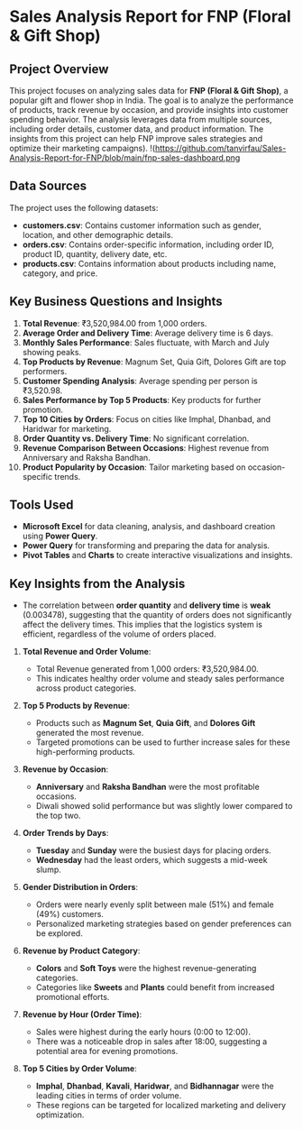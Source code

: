 # Sales Analysis Report for FNP (Floral & Gift Shop)

## Project Overview

This project focuses on analyzing sales data for **FNP (Floral & Gift Shop)**, a popular gift and flower shop in India. The goal is to analyze the performance of products, track revenue by occasion, and provide insights into customer spending behavior. The analysis leverages data from multiple sources, including order details, customer data, and product information. The insights from this project can help FNP improve sales strategies and optimize their marketing campaigns).
!<fnp-sales-dashboard>(https://github.com/tanvirfau/Sales-Analysis-Report-for-FNP/blob/main/fnp-sales-dashboard.png
## Data Sources

The project uses the following datasets:

- **customers.csv**: Contains customer information such as gender, location, and other demographic details.
- **orders.csv**: Contains order-specific information, including order ID, product ID, quantity, delivery date, etc.
- **products.csv**: Contains information about products including name, category, and price.
  
## Key Business Questions and Insights

1. **Total Revenue**: ₹3,520,984.00 from 1,000 orders.
2. **Average Order and Delivery Time**: Average delivery time is 6 days.
3. **Monthly Sales Performance**: Sales fluctuate, with March and July showing peaks.
4. **Top Products by Revenue**: Magnum Set, Quia Gift, Dolores Gift are top performers.
5. **Customer Spending Analysis**: Average spending per person is ₹3,520.98.
6. **Sales Performance by Top 5 Products**: Key products for further promotion.
7. **Top 10 Cities by Orders**: Focus on cities like Imphal, Dhanbad, and Haridwar for marketing.
8. **Order Quantity vs. Delivery Time**: No significant correlation.
9. **Revenue Comparison Between Occasions**: Highest revenue from Anniversary and Raksha Bandhan.
10. **Product Popularity by Occasion**: Tailor marketing based on occasion-specific trends.

## Tools Used

- **Microsoft Excel** for data cleaning, analysis, and dashboard creation using **Power Query**.
- **Power Query** for transforming and preparing the data for analysis.
- **Pivot Tables** and **Charts** to create interactive visualizations and insights.

## Key Insights from the Analysis
- The correlation between **order quantity** and **delivery time** is **weak** (0.003478), suggesting that the quantity of orders does not significantly affect the delivery times. This implies that the logistics system is efficient, regardless of the volume of orders placed.
  
1. **Total Revenue and Order Volume**: 
   - Total Revenue generated from 1,000 orders: ₹3,520,984.00.
   - This indicates healthy order volume and steady sales performance across product categories.

2. **Top 5 Products by Revenue**:
   - Products such as **Magnum Set**, **Quia Gift**, and **Dolores Gift** generated the most revenue.
   - Targeted promotions can be used to further increase sales for these high-performing products.

3. **Revenue by Occasion**:
   - **Anniversary** and **Raksha Bandhan** were the most profitable occasions.
   - Diwali showed solid performance but was slightly lower compared to the top two.

4. **Order Trends by Days**:
   - **Tuesday** and **Sunday** were the busiest days for placing orders.
   - **Wednesday** had the least orders, which suggests a mid-week slump.

5. **Gender Distribution in Orders**:
   - Orders were nearly evenly split between male (51%) and female (49%) customers.
   - Personalized marketing strategies based on gender preferences can be explored.

6. **Revenue by Product Category**:
   - **Colors** and **Soft Toys** were the highest revenue-generating categories.
   - Categories like **Sweets** and **Plants** could benefit from increased promotional efforts.

7. **Revenue by Hour (Order Time)**:
   - Sales were highest during the early hours (0:00 to 12:00).
   - There was a noticeable drop in sales after 18:00, suggesting a potential area for evening promotions.

8. **Top 5 Cities by Order Volume**:
   - **Imphal**, **Dhanbad**, **Kavali**, **Haridwar**, and **Bidhannagar** were the leading cities in terms of order volume.
   - These regions can be targeted for localized marketing and delivery optimization.

